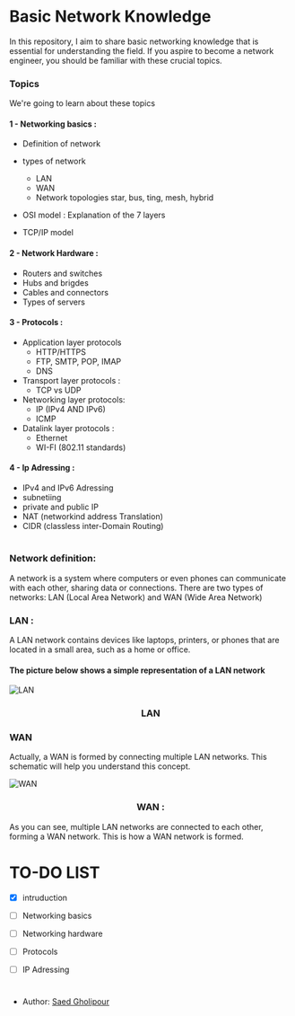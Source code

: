 # Basic Network Knowledge
In this repository, I aim to share basic networking knowledge that is essential for understanding the field. If you aspire to become a network engineer, you should be familiar with these crucial topics.

### Topics

 We're going to learn about these topics
####  1 - Networking basics : 
   - Definition of network
   - types of network
       - LAN
       - WAN
     - Network topologies
       star, bus, ting, mesh, hybrid

  - OSI model : Explanation of the 7 layers
  - TCP/IP model

#### 2 - Network Hardware :
   - Routers and switches
   - Hubs and brigdes
   - Cables and connectors
   - Types of servers

#### 3 - Protocols :
   - Application layer protocols
       - HTTP/HTTPS
       - FTP, SMTP, POP, IMAP
       - DNS
   - Transport layer protocols :
       - TCP vs UDP
   - Networking layer protocols:
       - IP (IPv4 AND IPv6)
       - ICMP
   - Datalink layer protocols :
       - Ethernet
       - WI-FI (802.11 standards)
#### 4 - Ip Adressing :
  - IPv4 and IPv6 Adressing
  - subnetiing
  - private and public IP
  - NAT (networkind address Translation)
  - CIDR (classless inter-Domain Routing)

#
<h3>Network definition:</h3>
A network is a system where computers or even phones can communicate with each other, sharing data or connections.
There are two types of networks: LAN (Local Area Network) and WAN (Wide Area Network)

<h3>LAN :</h3>
A LAN network contains devices like laptops, printers, or phones that are located in a small area, such as a home or office.

#### The picture below shows a simple representation of a LAN network


![LAN](https://github.com/user-attachments/assets/e2afb0de-6fa0-45af-b24e-20f324b4ad48)

<div align="center">
 <h3>LAN</h3>
</div>  

<h3>WAN</h3>

Actually, a WAN is formed by connecting multiple LAN networks. This schematic will help you understand this concept.


![WAN](https://github.com/user-attachments/assets/155b4b1f-3a14-401a-a2ef-d8732322cbac)

<div align="center">
 <h3>WAN :</h3> 
</div>

As you can see, multiple LAN networks are connected to each other, forming a WAN network. This is how a WAN network is formed.


# TO-DO LIST
- [x] intruduction
- [ ] Networking basics
- [ ] Networking hardware
- [ ] Protocols
- [ ] IP Adressing


#
- Author: [Saed Gholipour](https://github.com/saed-gpr)
